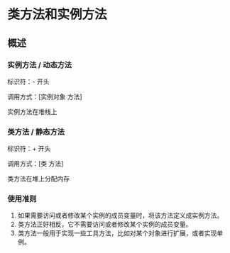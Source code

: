 # 类方法和实例方法

## 概述

### 实例方法 / 动态方法

标识符：- 开头

调用方式：[实例对象 方法]

实例方法在堆栈上

### 类方法 / 静态方法

标识符：+ 开头

调用方式：[类 方法]

类方法在堆上分配内存

### 使用准则

1. 如果需要访问或者修改某个实例的成员变量时，将该方法定义成实例方法。
2. 类方法正好相反，它不需要访问或者修改某个实例的成员变量。
3. 类方法一般用于实现一些工具方法，比如对某个对象进行扩展，或者实现单例。

